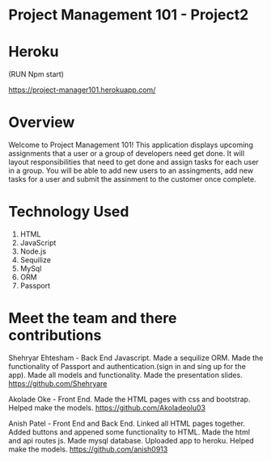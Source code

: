 # Project Management 101 - Project2

# Heroku
 (RUN Npm start)
 
 https://project-manager101.herokuapp.com/



# Overview
Welcome to Project Management 101! This application displays upcoming assignments that a user or a group of developers need get done. It will layout responsibilities that need to get done and assign tasks for each user in a group. You will be able to add new users to an assingments, add new tasks for a user and submit the assinment to the customer once complete.

# Technology Used
1. HTML
2. JavaScript
3. Node.js
4. Sequilize
5. MySql
6. ORM
7. Passport

# Meet the team and there contributions

Shehryar Ehtesham - Back End Javascript. Made a sequilize ORM. Made the functionality of Passport and authentication.(sign in and sing up for the app). Made all models and functionality. Made the presentation slides.
https://github.com/Shehryare

Akolade Oke - Front End. Made the HTML pages with css and bootstrap. Helped make the models.
https://github.com/Akoladeolu03

Anish Patel - Front End and Back End. Linked all HTML pages together. Added buttons and appened some functionality to HTML. Made the html and api routes js. Made mysql database. Uploaded app to heroku. Helped make the models.
https://github.com/anish0913




